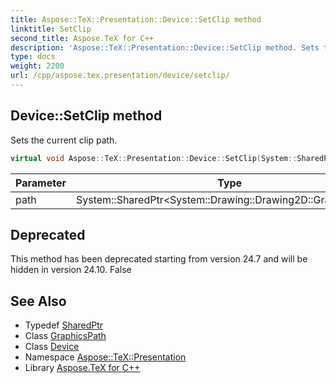 ```yaml
---
title: Aspose::TeX::Presentation::Device::SetClip method
linktitle: SetClip
second_title: Aspose.TeX for C++
description: 'Aspose::TeX::Presentation::Device::SetClip method. Sets the current clip path in C++.'
type: docs
weight: 2200
url: /cpp/aspose.tex.presentation/device/setclip/
---
```

## Device::SetClip method


Sets the current clip path.

```cpp
virtual void Aspose::TeX::Presentation::Device::SetClip(System::SharedPtr<System::Drawing::Drawing2D::GraphicsPath> path)=0
```


| Parameter | Type | Description |
| --- | --- | --- |
| path | System::SharedPtr\<System::Drawing::Drawing2D::GraphicsPath\> | A clip path. |

## Deprecated
This method has been deprecated starting from version 24.7 and will be hidden in version 24.10. False 

## See Also

* Typedef [SharedPtr](../../../system/sharedptr/)
* Class [GraphicsPath](../../../system.drawing.drawing2d/graphicspath/)
* Class [Device](../)
* Namespace [Aspose::TeX::Presentation](../../)
* Library [Aspose.TeX for C++](../../../)
